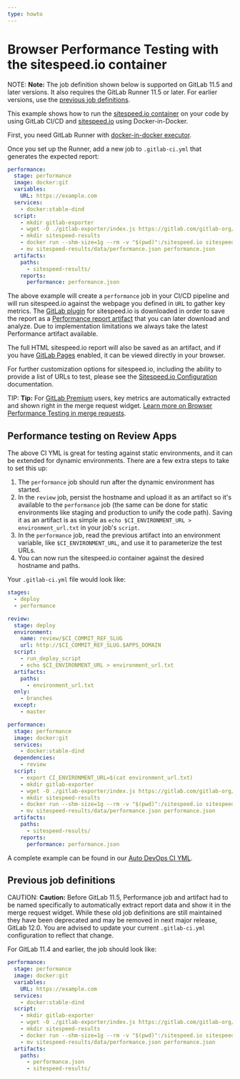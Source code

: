 ```yaml
---
type: howto
---
```


# Browser Performance Testing with the sitespeed.io container

NOTE: **Note:**
The job definition shown below is supported on GitLab 11.5 and later versions.
It also requires the GitLab Runner 11.5 or later.
For earlier versions, use the [previous job definitions](#previous-job-definitions).

This example shows how to run the
[sitespeed.io container](https://hub.docker.com/r/sitespeedio/sitespeed.io/) on
your code by using GitLab CI/CD and [sitespeed.io](https://www.sitespeed.io)
using Docker-in-Docker.

First, you need GitLab Runner with
[docker-in-docker executor](../docker/using_docker_build.md#use-docker-in-docker-executor).

Once you set up the Runner, add a new job to `.gitlab-ci.yml` that
generates the expected report:

```yaml
performance:
  stage: performance
  image: docker:git
  variables:
    URL: https://example.com
  services:
    - docker:stable-dind
  script:
    - mkdir gitlab-exporter
    - wget -O ./gitlab-exporter/index.js https://gitlab.com/gitlab-org/gl-performance/raw/master/index.js
    - mkdir sitespeed-results
    - docker run --shm-size=1g --rm -v "$(pwd)":/sitespeed.io sitespeedio/sitespeed.io:6.3.1 --plugins.add ./gitlab-exporter --outputFolder sitespeed-results $URL
    - mv sitespeed-results/data/performance.json performance.json
  artifacts:
    paths:
      - sitespeed-results/
    reports:
      performance: performance.json
```

The above example will create a `performance` job in your CI/CD pipeline and will run
sitespeed.io against the webpage you defined in `URL` to gather key metrics.
The [GitLab plugin](https://gitlab.com/gitlab-org/gl-performance) for
sitespeed.io is downloaded in order to save the report as a
[Performance report artifact](../yaml/README.md#artifactsreportsperformance-premium)
that you can later download and analyze.
Due to implementation limitations we always take the latest Performance artifact available.

The full HTML sitespeed.io report will also be saved as an artifact, and if you have
[GitLab Pages](../../user/project/pages/index.md) enabled, it can be viewed
directly in your browser.

For further customization options for sitespeed.io, including the ability to
provide a list of URLs to test, please see the
[Sitespeed.io Configuration](https://www.sitespeed.io/documentation/sitespeed.io/configuration/) documentation.

TIP: **Tip:**
For [GitLab Premium](https://about.gitlab.com/pricing/) users, key metrics are automatically
extracted and shown right in the merge request widget.
[Learn more on Browser Performance Testing in merge requests](../../user/project/merge_requests/browser_performance_testing.md).

## Performance testing on Review Apps

The above CI YML is great for testing against static environments, and it can
be extended for dynamic environments. There are a few extra steps to take to
set this up:

1. The `performance` job should run after the dynamic environment has started.
1. In the `review` job, persist the hostname and upload it as an artifact so
   it's available to the `performance` job (the same can be done for static
   environments like staging and production to unify the code path). Saving it
   as an artifact is as simple as `echo $CI_ENVIRONMENT_URL > environment_url.txt`
   in your job's `script`.
1. In the `performance` job, read the previous artifact into an environment
   variable, like `$CI_ENVIRONMENT_URL`, and use it to parameterize the test
   URLs.
1. You can now run the sitespeed.io container against the desired hostname and
   paths.

Your `.gitlab-ci.yml` file would look like:

```yaml
stages:
  - deploy
  - performance

review:
  stage: deploy
  environment:
    name: review/$CI_COMMIT_REF_SLUG
    url: http://$CI_COMMIT_REF_SLUG.$APPS_DOMAIN
  script:
    - run_deploy_script
    - echo $CI_ENVIRONMENT_URL > environment_url.txt
  artifacts:
    paths:
      - environment_url.txt
  only:
    - branches
  except:
    - master

performance:
  stage: performance
  image: docker:git
  services:
    - docker:stable-dind
  dependencies:
    - review
  script:
    - export CI_ENVIRONMENT_URL=$(cat environment_url.txt)
    - mkdir gitlab-exporter
    - wget -O ./gitlab-exporter/index.js https://gitlab.com/gitlab-org/gl-performance/raw/master/index.js
    - mkdir sitespeed-results
    - docker run --shm-size=1g --rm -v "$(pwd)":/sitespeed.io sitespeedio/sitespeed.io:6.3.1 --plugins.add ./gitlab-exporter --outputFolder sitespeed-results "$CI_ENVIRONMENT_URL"
    - mv sitespeed-results/data/performance.json performance.json
  artifacts:
    paths:
      - sitespeed-results/
    reports:
      performance: performance.json
```

A complete example can be found in our [Auto DevOps CI YML](https://gitlab.com/gitlab-org/gitlab-ce/blob/master/lib/gitlab/ci/templates/Auto-DevOps.gitlab-ci.yml).

## Previous job definitions

CAUTION: **Caution:**
Before GitLab 11.5, Performance job and artifact had to be named specifically
to automatically extract report data and show it in the merge request widget.
While these old job definitions are still maintained they have been deprecated
and may be removed in next major release, GitLab 12.0.
You are advised to update your current `.gitlab-ci.yml` configuration to reflect that change.

For GitLab 11.4 and earlier, the job should look like:

```yaml
performance:
  stage: performance
  image: docker:git
  variables:
    URL: https://example.com
  services:
    - docker:stable-dind
  script:
    - mkdir gitlab-exporter
    - wget -O ./gitlab-exporter/index.js https://gitlab.com/gitlab-org/gl-performance/raw/master/index.js
    - mkdir sitespeed-results
    - docker run --shm-size=1g --rm -v "$(pwd)":/sitespeed.io sitespeedio/sitespeed.io:6.3.1 --plugins.add ./gitlab-exporter --outputFolder sitespeed-results $URL
    - mv sitespeed-results/data/performance.json performance.json
  artifacts:
    paths:
      - performance.json
      - sitespeed-results/
```